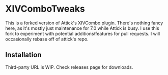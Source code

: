 # XIVComboTweaks
This is a forked version of Attick's XIVCombo plugin. There's nothing fancy here, as it's mostly just maintenance for 7.0 while Attick is busy.
I use this fork to experiment with potential additions\features for pull requests. I will occasionally rebase off of attick's repo. 

## Installation
Third-party URL is WIP. Check releases page for downloads.